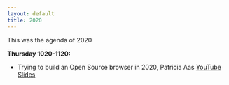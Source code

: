 ```yaml
---
layout: default
title: 2020
---
```


This was the agenda of 2020

__Thursday 1020-1120:__

- Trying to build an Open Source browser in 2020, Patricia Aas [YouTube](https://youtu.be/eYKM_wJNzUY) [Slides](https://www.slideshare.net/PatriciaAas/trying-to-build-an-open-source-browser-in-2020)
